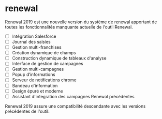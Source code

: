 # renewal
Renewal 2019 est une nouvelle version du système de renewal apportant de toutes les fonctionnalités manquante actuelle de l'outil Renewal.

 - [ ] Intégration Salesforce
 - [ ] Journal des saisies
 - [ ] Gestion multi-franchises
 - [ ] Création dynamique de champs
 - [ ] Construction dynamique de tableaux d'analyse
 - [ ] Interface de gestion de campagnes
 - [ ] Gestion multi-campagnes
 - [ ] Popup d'informations
 - [ ] Serveur de notifications chrome
 - [ ] Bandeau d'information
 - [ ] Design épuré et moderne
 - [ ] Assistant d'integration des campagnes Renewal précédentes

Renewal 2019 assure une compatibilité descendante avec les versions précédentes de l'outil.

<!--stackedit_data:
eyJoaXN0b3J5IjpbLTE1NzEyNzI1NTVdfQ==
-->